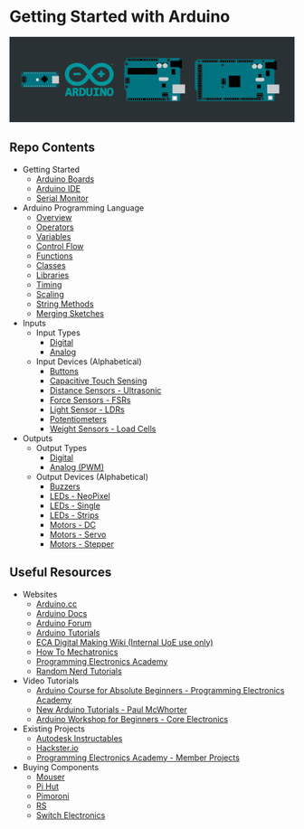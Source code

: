 # Getting Started with Arduino

![](images/Banner_Arduino_.png)

## Repo Contents

- Getting Started
    - [Arduino Boards](/examples/Getting-Started/Arduino-Boards/README.md)
    - [Arduino IDE](/examples/Getting-Started/Arduino-IDE/README.md)
    - [Serial Monitor](/examples/Getting-Started/Serial-Monitor/README.md)
- Arduino Programming Language
    - [Overview](/examples/Code/01-Overview/README.md)
    - [Operators](/examples/Code/02-Operators/README.md)
    - [Variables](/examples/Code/03-Variables/README.md)
    - [Control Flow](/examples/Code/04-ControlFlow/README.md)
    - [Functions](/examples/Code/05-Functions/README.md)
    - [Classes](/examples/Code/06-Classes/README.md)
    - [Libraries](/examples/Code/07-Libraries/README.md)
    - [Timing](/examples/Code/08-Timing/README.md)
    - [Scaling](/examples/Code/09-Scaling/README.md)
    - [String Methods](/examples/Code/10-StringMethods/README.md)
    - [Merging Sketches](/examples/Code/11-MergingSketches/README.md)
- Inputs
    - Input Types
        - [Digital](/examples/Input-Devices/Input-Types/Digital/README.md)
        - [Analog](/examples/Input-Devices/Input-Types/Analog/README.md)
    - Input Devices (Alphabetical)
        - [Buttons](/examples/Input-Devices/Buttons/)
        - [Capacitive Touch Sensing](/examples/Input-Devices/Capacitive-Sensing/)
        - [Distance Sensors - Ultrasonic](/examples/Input-Devices/Distance-Sensor-SR04/)
        - [Force Sensors - FSRs](/examples/Input-Devices/FSRs/)
        - [Light Sensor - LDRs](/examples/Input-Devices/LDRs/)
        - [Potentiometers](/examples/Input-Devices/Potentiometers/)
        - [Weight Sensors - Load Cells](/examples/Input-Devices/Load-Cells/)
- Outputs
    - Output Types
        - [Digital](/examples/Output-Devices/Output-Types/Digital/README.md)
        - [Analog (PWM)](/examples/Output-Devices/Output-Types/Analog-PWM/README.md)
    - Output Devices (Alphabetical)
        - [Buzzers](/examples/Output-Devices/Buzzers/)
        - [LEDs - NeoPixel](/examples/Output-Devices/LED-NeoPixel/)
        - [LEDs - Single](/examples/Output-Devices/LED-DIP/)
        - [LEDs - Strips](/examples/Output-Devices/LED-Strip/)
        - [Motors - DC](/examples/Output-Devices/Motor-DC/)
        - [Motors - Servo](/examples/Output-Devices/Motor-Servo/)
        - [Motors - Stepper](/examples/Output-Devices/Motor-Stepper/)

## Useful Resources
- Websites
    - [Arduino.cc](https://www.arduino.cc/)
    - [Arduino Docs](https://docs.arduino.cc/)
    - [Arduino Forum](https://forum.arduino.cc/)
    - [Arduino Tutorials](https://www.arduino.cc/en/Tutorial/HomePage)
    - [ECA Digital Making Wiki (Internal UoE use only)](https://uoe.sharepoint.com/sites/ECADigitalMakingWiki/SitePages/Arduino__Home.aspx)
    - [How To Mechatronics](https://howtomechatronics.com/category/tutorials/arduino/)
    - [Programming Electronics Academy](https://www.programmingelectronics.com/lessons/)
    - [Random Nerd Tutorials](https://randomnerdtutorials.com/projects-arduino/)
- Video Tutorials
    - [Arduino Course for Absolute Beginners - Programming Electronics Academy](https://www.youtube.com/watch?v=TItCq9deSr0&list=PLYutciIGBqC34bfijBdYch49oyU-B_ttH)
    - [New Arduino Tutorials - Paul McWhorter](https://www.youtube.com/watch?v=fJWR7dBuc18&list=PLGs0VKk2DiYw-L-RibttcvK-WBZm8WLEP)
    - [Arduino Workshop for Beginners - Core Electronics](https://www.youtube.com/watch?v=EdXQUEMOfgU&list=PLPK2l9Knytg5s2dk8V09thBmNl2g5pRSr)
- Existing Projects
    - [Autodesk Instructables](https://www.instructables.com/search/?q=arduino&projects=all)
    - [Hackster.io](https://www.hackster.io/arduino/projects)
    - [Programming Electronics Academy - Member Projects](https://www.programmingelectronics.com/customer-project-gallery/)
- Buying Components
    - [Mouser](https://www.mouser.co.uk/) 
    - [Pi Hut](https://thepihut.com/)
    - [Pimoroni](https://shop.pimoroni.com/)
    - [RS](https://uk.rs-online.com/web/)
    - [Switch Electronics](https://www.switchelectronics.co.uk/)